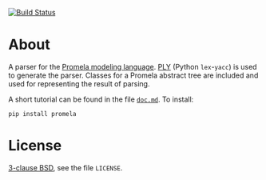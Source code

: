 [![Build Status][build_img]][github_actions]


About
=====

A parser for the [Promela modeling language](https://en.wikipedia.org/wiki/Promela).
[PLY](https://pypi.org/project/ply/3.4/) (Python `lex`-`yacc`) is used to
generate the parser. Classes for a Promela abstract tree are included and used
for representing the result of parsing.

A short tutorial can be found in the file [`doc.md`](
    https://github.com/johnyf/promela/blob/main/doc.md).
To install:

```
pip install promela
```


License
=======

[3-clause BSD](https://opensource.org/licenses/BSD-3-Clause),
see the file `LICENSE`.


[build_img]: https://github.com/johnyf/promela/actions/workflows/main.yml/badge.svg?branch=main
[github_actions]: https://github.com/johnyf/promela/actions
